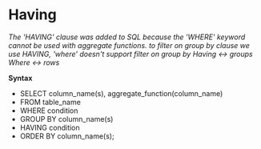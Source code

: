 <!-- Practical needs to be Done -->
# Having
*The 'HAVING' clause was added to SQL because the 'WHERE' keyword cannot be used with aggregate functions.*
*to filter on group by clause we use HAVING, 'where' doesn't support filter on group by*
*Having <-> groups*
*Where <-> rows*

**Syntax**
- SELECT column_name(s), aggregate_function(column_name)
- FROM table_name
- WHERE condition
- GROUP BY column_name(s)
- HAVING condition
- ORDER BY column_name(s);
